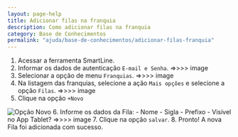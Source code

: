 ```yaml
---
layout: page-help
title: Adicionar filas na franquia
description: Como adicionar filas na franquia
category: Base de Conhecimentos
permalink: "ajuda/base-de-conhecimentos/adicionar-filas-franquia"
---
```


<!-- # Adicionar filas na franquia -->

1. Acessar a ferramenta SmartLine.
2. Informar os dados de autenticação `E-mail e Senha`.
=>>>> image
3. Selecionar a opção de menu `Franquias`.
=>>>> image
4. Na listagem das franquias, selecione a ação `Mais opções` e selecione a opção `Filas`.
=>>>> image
5. Clique na opção `+Novo`

![Opção Novo](https://00e9e64bacfa2fa32f8a1c1ada9d0cde7ee7fc2ccfe622ad2b-apidata.googleusercontent.com/download/storage/v1/b/smartlinepro/o/suporte%2Ficones%2Fnovo.png?qk=AD5uMEuQBs6k5DF8CfUC68pFqVGg4KvAxd1unCYRO3LD_VzZJczXm9wGwgwEt1fMutx_rALUAZy2Kllon3CKDFdHSTBttwjFhvpiGlYeZ4jjP-tZl6oOksDVLFI1RD5Vy1iptSW7Y2z5ilUl_cZzBpIkhsIanQyXWJKv2ZwvmtO1rK-WFY0R_H0i0bPL783F75hUk22jAMBUc8w0nueFfGvFm4M6YTfjA0ocLq3qxON98hRR5fV0dRSHNc7Rt8AIjDhWuYGLU8I8I573SCOtWmb_avyLwboBs6JTdGdTUhe16irDIq1GB_uaa8AjVDFeoaLufWmed-_mvYFSErskfMUVrfyXwPoVnEbIj8tCMWQhgVp1LSJYc97-E_0RmC8Ecj4IeLclM_kw-CR9Jgf5Hthvuy4ULWdcxIEfV6BCRGX8_4VB3nxKYxt2NmnkeYgwaavqbcv6edx9_AKFBv97ro-wH7MFh8zr5uUPZNJvfp00CLt0W5duLGuD0efE5tNiErG7CYxtsyQpddrEqEJzCi_QSceokcJdSDjL5XZoXT2ix0K2vLc7o-5RmIrGg0-46v7Y64qvuTWokpPrHk9X5ZKVwoXrjbEx4OlS-fiTl89v-7ptV-ecV7oi96BMjRRIbaI7X1VMftu6-of1WUP2-Y9LqNQ6X2_2rl8LrTmLCIlwWDIuY88jRHD0xoFSnEF7ACRPzQ8QYAI0kyKfAQrnZ46WN7Unjy1RfllU3FhzYOLmatVrWHj2Oa4_g0Z19nKJmBYwVWCyVT9jJcdIch01K-qR37LNNCYpYA)
6. Informe os dados da Fila:
	- Nome
	- Sigla
	- Prefixo
	- Visível no App Tablet?
=>>>> image
7. Clique na opção `salvar`.
8. Pronto! A nova Fila  foi adicionada com sucesso.